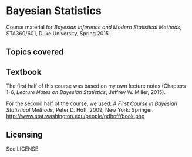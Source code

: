 # Bayesian Statistics

Course material for *Bayesian Inference and Modern Statistical Methods*, STA360/601, Duke University, Spring 2015.

## Topics covered


## Textbook

The first half of this course was based on my own lecture notes (Chapters 1-6, *Lecture Notes on Bayesian Statistics*, Jeffrey W. Miller, 2015).

For the second half of the course, we used:
*A First Course in Bayesian Statistical Methods*, Peter D. Hoff, 2009, New York: Springer.
http://www.stat.washington.edu/people/pdhoff/book.php

## Licensing

See LICENSE.


